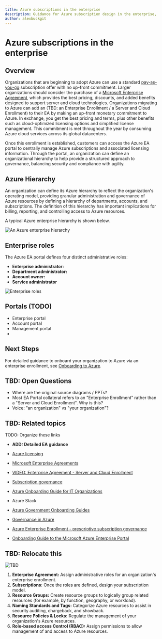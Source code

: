 ```yaml
---
title: Azure subscriptions in the enterprise
description: Guidance for Azure subscription design in the enterprise, as part of a cloud adoption strategy
author: alexbuckgit
---
```


# Azure subscriptions in the enterprise

## Overview

Organizations that are beginning to adopt Azure can use a standard [pay-as-you-go](https://azure.microsoft.com/en-in/offers/ms-azr-0003p/) subscription offer with no up-front commitment.  Larger  organizations should consider the purchase of a [Microsoft Enterprise Agreement](https://www.microsoft.com/en-us/Licensing/licensing-programs/enterprise.aspx), which provides the best pricing, discounts, and added benefits designed to support server and cloud technologies. Organizations migrating to Azure can add an (TBD: an Enterprise Enrollment / a Server and Cloud Enrollment) to their EA by making an up-front monetary commitment to Azure. In exchange, you get the best pricing and terms, plus other benefits such as cloud-optimized licensing options and simplified license management. This commitment is met throughout the year by consuming Azure cloud services across its global datacenters.

Once this enrollment is established, customers can access the Azure EA portal to centrally manage Azure subscriptions and associated licensing information. Through the portal, an organization can define an organizational hierarchy to help provide a structured approach to governance, balancing security and compliance with agility.

## Azure Hierarchy

An organization can define its Azure hierarchy to reflect the organization's operating model, providing granular administration and governance of Azure resources by defining a hierarchy of departments, accounts, and subscriptions. The definition of this hierarchy has important implications for billing, reporting, and controlling access to Azure resources.

A typical Azure enterprise hierarchy is shown below.

![An Azure enterprise hierarchy][enterprise-hierarchy]

## Enterprise roles

The Azure EA portal defines four distinct administrative roles:

- **Enterprise administrator:**
- **Department administrator:**
- **Account owner:**
- **Service administrator**

![Enterprise roles][enterprise-roles]

## Portals (TODO)

- Enterprise portal
- Account portal
- Management portal
-  
## Next Steps

For detailed guidance to onboard your organization to Azure via an enterprise enrollment, see [Onboarding to Azure]().

## TBD: Open Questions

- Where are the original source diagrams / PPTs?
- Most EA Portal collateral refers to an "Enterprise Enrollment" rather than a "Server and Cloud Enrollment". Why is this?
- Voice: "an organization" vs "your organization"?

## TBD: Related topics

TODO: Organize these links
- **ADD: Detailed EA guidance**

- [Azure licensing](https://www.microsoft.com/en-us/Licensing/product-licensing/azure.aspx)
- [Microsoft Enterprise Agreements](https://www.microsoft.com/en-us/licensing/licensing-programs/enterprise.aspx)
- [VIDEO: Enterprise Agreement - Server and Cloud Enrollment](https://www.microsoft.com/en-us/videoplayer/embed/eed0fe74-a5a5-4617-8c2c-6bb78e966a52)
- [Subscription governance](/azure/azure-resource-manager/resource-manager-subscription-governance)
- [Azure Onboarding Guide for IT Organizations](https://azure.microsoft.com/mediahandler/files/resourcefiles/d8e7430c-8f62-4bbb-9ca2-f2bc877b48bd/Azure%20Onboarding%20Guide%20for%20IT%20Organizations.pdf) 
- Azure Stack
- [Azure Government Onboarding Guides](https://blogs.msdn.microsoft.com/azuregov/2016/05/18/new-azure-government-onboarding-guides/)
- [Governance in Azure](/azure/security/governance-in-azure#subscription-controls)
- [Azure Enterprise Enrollment - prescriptive subscription governance](/azure/azure-resource-manager/resource-manager-subscription-governance)
- [Onboarding Guide to the Microsoft Azure Enterprise Portal](https://eaportalonboardingvideos.blob.core.windows.net/onboardingvideos/AzureDirectEACustomerOnboardingGuide_En.pdf)


## TBD: Relocate this

![TBD][enterprise-hierarchy-overview]

1. **Enterprise Agreement:** Assign administrative roles for an organization's enterprise enrollment.
2. **Subscriptions:** Once the roles are defined,  design your subscription model.
3. **Resource Groups:** Create resource groups to logically group related resources (for example, by function, geography, or workload).
4. **Naming Standards and Tags:** Categorize Azure resources to assist in security auditing, chargeback, and showback.
5. **Resource Policies & Locks:** Regulate the management of your organization's Azure resources.
6. **Role-based access Control (RBAC):** Assign permissions to allow management of and access to Azure resources.



<!-- links -->
[enterprise-hierarchy]: ../../images/enterprise-hierarchy.png
[enterprise-hierarchy-overview]: ../../images/enterprise-hierarchy-overview.png
[enterprise-roles]: ../../images/enterprise-roles.png
